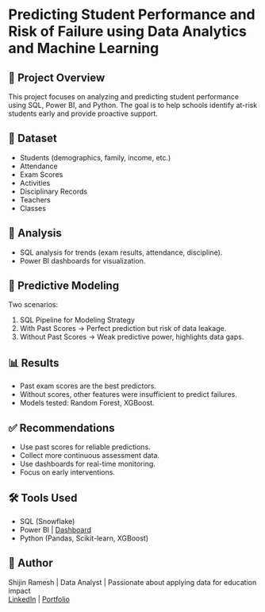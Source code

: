 # Predicting Student Performance and Risk of Failure using Data Analytics and Machine Learning

## 📌 Project Overview
This project focuses on analyzing and predicting student performance using SQL, Power BI, and Python. The goal is to help schools identify at-risk students early and provide proactive support.

## 📂 Dataset
- Students (demographics, family, income, etc.)
- Attendance
- Exam Scores
- Activities
- Disciplinary Records
- Teachers
- Classes

## 🔎 Analysis
- SQL analysis for trends (exam results, attendance, discipline).
- Power BI dashboards for visualization.

## 🤖 Predictive Modeling
Two scenarios:
1. SQL Pipeline for Modeling Strategy
2. With Past Scores → Perfect prediction but risk of data leakage.
3. Without Past Scores → Weak predictive power, highlights data gaps.

## 📊 Results
- Past exam scores are the best predictors.
- Without scores, other features were insufficient to predict failures.
- Models tested: Random Forest, XGBoost.

## ✅ Recommendations
- Use past scores for reliable predictions.
- Collect more continuous assessment data.
- Use dashboards for real-time monitoring.
- Focus on early interventions.

## 🛠 Tools Used
- SQL (Snowflake)
- Power BI | [Dashboard](https://app.powerbi.com/view?r=eyJrIjoiNWUzMWQxMTctZTZhMy00MTEyLTg3NzMtZjBjMGU0YjUzNGFmIiwidCI6IjY5NTYyNmRmLWQxMTctNDI3OC1iMzdkLTEyNTJlNGZkOGIwNyJ9)
- Python (Pandas, Scikit-learn, XGBoost)

## 👤 Author
Shijin Ramesh | Data Analyst | Passionate about applying data for education impact  
[LinkedIn](https://www.linkedin.com/in/shijinramesh/) | [Portfolio](https://www.shijinramesh.co.in/)
